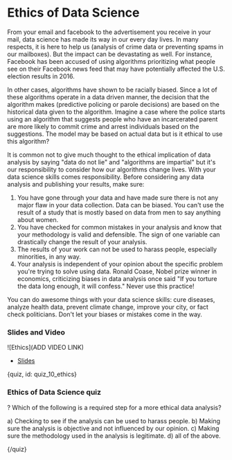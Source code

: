 # Ethics of Data Science

From your email and facebook to the advertisement you receive in your mail, data science has made its way in our every day lives. In many respects, it is here to help us (analysis of crime data or preventing spams in our mailboxes). But the impact can be devastating as well. For instance, Facebook has been accused of using algorithms prioritizing what people see on their Facebook news feed that may have potentially affected the U.S. election results in 2016. 

In other cases, algorithms have shown to be racially biased. Since a lot of these algorithms operate in a data driven manner, the decision that the algorithm makes (predictive policing or parole decisions) are based on the historical data given to the algorithm. Imagine a case where the police starts using an algorithm that suggests people who have an incarcerated parent are more likely to commit crime and arrest individuals based on the suggestions. The model may be based on actual data but is it ethical to use this algorithm?

It is common not to give much thought to the ethical implication of data analysis by saying "data do not lie" and "algorithms are impartial" but it's our responsibility to consider how our algorithms change lives. With your data science skills comes responsibility. Before considering any data analysis and publishing your results, make sure:

1. You have gone through your data and have made sure there is not any major flaw in your data collection. Data can be biased. You can't use the result of a study that is mostly based on data from men to say anything about women.
2. You have checked for common mistakes in your analysis and know that your methodology is valid and defensible. The sign of one variable can drastically change the result of your analysis.
3. The results of your work can not be used to harass people, especially minorities, in any way.
4. Your analysis is independent of your opinion about the specific problem you're trying to solve using data. Ronald Coase, Nobel prize winner in economics, criticizing biases in data analysis once said "If you torture the data long enough, it will confess." Never use this practice!

You can do awesome things with your data science skills: cure diseases, analyze health data, prevent climate change, improve your city, or fact check politicians. Don't let your biases or mistakes come in the way.


### Slides and Video

![Ethics](ADD VIDEO LINK)

* [Slides](https://docs.google.com/presentation/d/16uo-gTCdjtWjdGOxejVTIz9JdZi-Gu7lgSsNx2SdPhU/edit?usp=sharing)

{quiz, id: quiz_10_ethics}

### Ethics of Data Science quiz

? Which of the following is a required step for a more ethical data analysis?

a) Checking to see if the analysis can be used to harass people.
b) Making sure the analysis is objective and not influenced by our opinion.
c) Making sure the methodology used in the analysis is legitimate.
d) all of the above.


{/quiz}